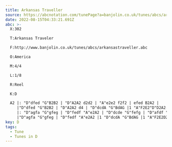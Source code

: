 ```yaml
---
title: Arkansas Traveller
source: https://abcnotation.com/tunePage?a=banjolin.co.uk/tunes/abcs/arkansastraveller/0000
date: 2022-08-15T04:33:21.691Z
abc: >-
  X:302

  T:Arkansas Traveler

  F:http://www.banjolin.co.uk/tunes/abcs/arkansastraveller.abc

  O:America

  M:4/4

  L:1/8

  R:Reel

  K:D

  A2 |: "D"dfed "G"B2B2 | "D"A2A2 d2d2 | "A"e2e2 f2f2 | efed B2A2 |
     |"D"dfed "G"B2B2 | "D"A2A2 d4 | "D"dcdA "G"BdAG |1 "A"F2E2"D"D2A2:|2 "A"F2E2D2 "D"fg||
     |: "D"agfa "G"gfeg | "D"fedf "A"e2A2 | "D"dcde "G"fefg | "D"afdf "A"e2fg |
     |"D"agfa "G"gfeg | "D"fedf "A"e2A2 |1 "D"dcdA "G"BdAG |1 "A"F2E2D2 "D"fg:|2 "A"F2E2D2 "D"A2 ||
key: D
tags:
  - Tune
  - Tunes in D
---
```

